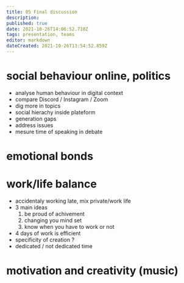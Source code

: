 ```yaml
---
title: 05 Final discussion
description: 
published: true
date: 2021-10-26T14:06:52.710Z
tags: presentation, teams
editor: markdown
dateCreated: 2021-10-26T13:54:52.859Z
---
```


# social behaviour online, politics

- analyse human behaviour in digital context
- compare Discord / Instagram / Zoom
- dig more in topics
- social hierachy inside plateform
- generation gaps
- address issues
- mesure time of speaking in debate

# emotional bonds



# work/life balance

- accidentaly working late, mix private/work life
- 3 main ideas
	1. be proud of achivement
	1. changing you mind set
  1. know when you have to work or not
- 4 days of work is efficient
- specificity of creation ?
- dedicated / not dedicated time


# motivation and creativity (music)